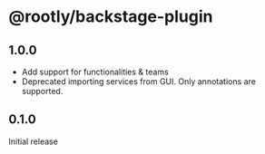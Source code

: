 # @rootly/backstage-plugin

## 1.0.0

- Add support for functionalities & teams
- Deprecated importing services from GUI. Only annotations are supported.

## 0.1.0

Initial release

